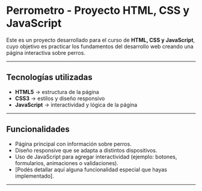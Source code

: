 # Perrometro - Proyecto HTML, CSS y JavaScript

Este es un proyecto desarrollado para el curso de **HTML, CSS y JavaScript**, cuyo objetivo es practicar los fundamentos del desarrollo web creando una página interactiva sobre perros.

---

## Tecnologías utilizadas
- **HTML5** → estructura de la página
- **CSS3** → estilos y diseño responsivo
- **JavaScript** → interactividad y lógica de la página

---

## Funcionalidades
- Página principal con información sobre perros.
- Diseño responsive que se adapta a distintos dispositivos.
- Uso de JavaScript para agregar interactividad (ejemplo: botones, formularios, animaciones o validaciones).
- [Podés detallar aquí alguna funcionalidad especial que hayas implementado].

---
